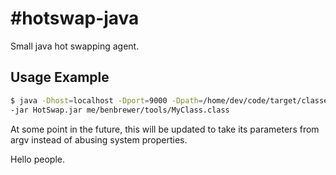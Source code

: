 #hotswap-java
============

Small java hot swapping agent.

## Usage Example
```sh
$ java -Dhost=localhost -Dport=9000 -Dpath=/home/dev/code/target/classes \
-jar HotSwap.jar me/benbrewer/tools/MyClass.class
```

At some point in the future, this will be updated to take its parameters from argv instead of abusing system properties.

Hello people.
